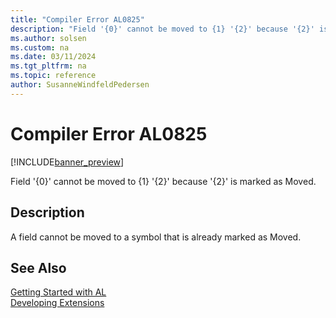 ```yaml
---
title: "Compiler Error AL0825"
description: "Field '{0}' cannot be moved to {1} '{2}' because '{2}' is marked as Moved."
ms.author: solsen
ms.custom: na
ms.date: 03/11/2024
ms.tgt_pltfrm: na
ms.topic: reference
author: SusanneWindfeldPedersen
---
```

[//]: # (START>DO_NOT_EDIT)
[//]: # (IMPORTANT:Do not edit any of the content between here and the END>DO_NOT_EDIT.)
[//]: # (Any modifications should be made in the .xml files in the ModernDev repo.)
# Compiler Error AL0825

[!INCLUDE[banner_preview](../includes/banner_preview.md)]

Field '{0}' cannot be moved to {1} '{2}' because '{2}' is marked as Moved.


## Description
A field cannot be moved to a symbol that is already marked as Moved.  

[//]: # (IMPORTANT: END>DO_NOT_EDIT)
## See Also  
[Getting Started with AL](../devenv-get-started.md)  
[Developing Extensions](../devenv-dev-overview.md)  